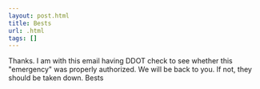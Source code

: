 ```yaml
---
layout: post.html
title: Bests
url: .html
tags: []
---
```

Thanks. I am with this email having DDOT check to see whether this "emergency" was properly authorized. We will be back to you. If not, they should be taken down. Bests
